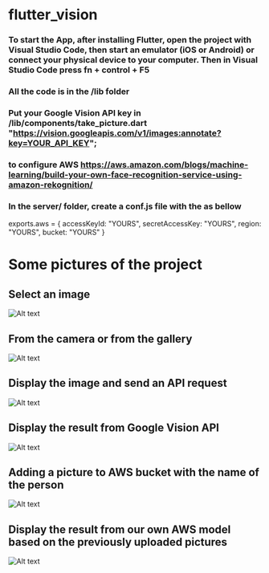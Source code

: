 # flutter_vision

### To start the App, after installing Flutter, open the project with Visual Studio Code, then start an emulator (iOS or Android) or connect your physical device to your computer. Then in Visual Studio Code press fn + control + F5 

### All the code is in the /lib folder

### Put your Google Vision API key in /lib/components/take_picture.dart  "https://vision.googleapis.com/v1/images:annotate?key=YOUR_API_KEY";

### to configure AWS https://aws.amazon.com/blogs/machine-learning/build-your-own-face-recognition-service-using-amazon-rekognition/

### In the server/ folder, create a conf.js file with the as bellow
exports.aws = {
    accessKeyId: "YOURS",
    secretAccessKey: "YOURS",
    region: "YOURS",
    bucket: "YOURS"
}

# Some pictures of the project

## Select an image
![Alt text](/pic/1.jpg?raw=true "Select a picture")

## From the camera or from the gallery
![Alt text](/pic/2.jpg?raw=true "Select a picture")

## Display the image and send an API request
![Alt text](/pic/3.jpg?raw=true "Select a picture")

## Display the result from Google Vision API
![Alt text](/pic/4.jpg?raw=true "Select a picture")

## Adding a picture to AWS bucket with the name of the person
![Alt text](/pic/5.jpg?raw=true "Add to bucket")

## Display the result from our own AWS model based on the previously uploaded pictures
![Alt text](/pic/6.jpg?raw=true "Identify the person")
